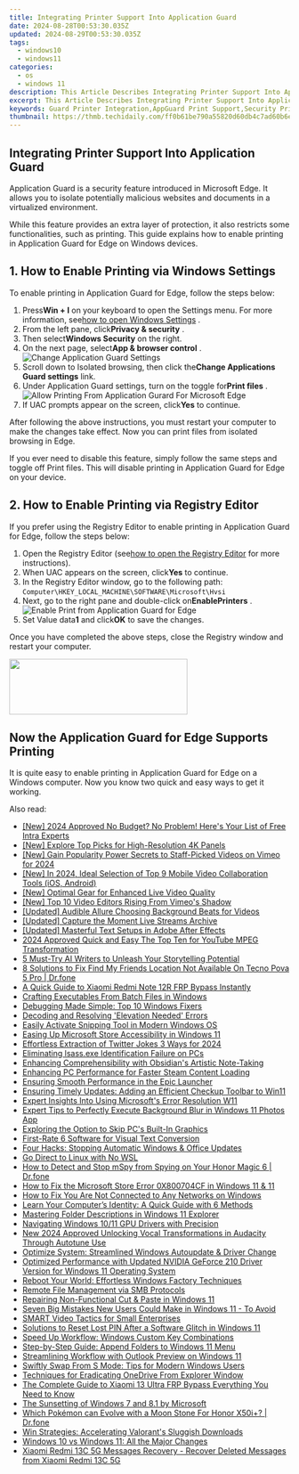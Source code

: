```yaml
---
title: Integrating Printer Support Into Application Guard
date: 2024-08-28T00:53:30.035Z
updated: 2024-08-29T00:53:30.035Z
tags:
  - windows10
  - windows11
categories:
  - os
  - windows 11
description: This Article Describes Integrating Printer Support Into Application Guard
excerpt: This Article Describes Integrating Printer Support Into Application Guard
keywords: Guard Printer Integration,AppGuard Print Support,Security Print Feature,Secure Printer Gateway,Print Guard Connectivity,Application Printer Shield,Enhanced Print Protection
thumbnail: https://thmb.techidaily.com/ff0b61be790a55820d60db4c7ad60b6e5b6b95574b036e27c98e637af2bd24e8.jpg
---
```


## Integrating Printer Support Into Application Guard

 Application Guard is a security feature introduced in Microsoft Edge. It allows you to isolate potentially malicious websites and documents in a virtualized environment.

 While this feature provides an extra layer of protection, it also restricts some functionalities, such as printing. This guide explains how to enable printing in Application Guard for Edge on Windows devices.

## 1\. How to Enable Printing via Windows Settings

 To enable printing in Application Guard for Edge, follow the steps below:

1. Press**Win + I** on your keyboard to open the Settings menu. For more information, see[how to open Windows Settings](https://www.makeuseof.com/windows-ways-to-open-system-settings/) .
2. From the left pane, click**Privacy & security** .
3. Then select**Windows Security** on the right.
4. On the next page, select**App & browser control** .  
![Change Application Guard Settings](https://static1.makeuseofimages.com/wordpress/wp-content/uploads/2023/02/change-application-guard-settings.jpg)
5. Scroll down to Isolated browsing, then click the**Change Applications Guard settings** link.
6. Under Application Guard settings, turn on the toggle for**Print files** .  
![Allow Printing From Application Gurard For Microsoft Edge](https://static1.makeuseofimages.com/wordpress/wp-content/uploads/2023/02/allow-printing-from-application-gurard-for-microsoft-edge.jpg)
7. If UAC prompts appear on the screen, click**Yes** to continue.

 After following the above instructions, you must restart your computer to make the changes take effect. Now you can print files from isolated browsing in Edge.

 If you ever need to disable this feature, simply follow the same steps and toggle off Print files. This will disable printing in Application Guard for Edge on your device.

## 2\. How to Enable Printing via Registry Editor

 If you prefer using the Registry Editor to enable printing in Application Guard for Edge, follow the steps below:

1. Open the Registry Editor (see[how to open the Registry Editor](https://www.makeuseof.com/windows-11-open-registry-editor/) for more instructions).
2. When UAC appears on the screen, click**Yes** to continue.
3. In the Registry Editor window, go to the following path:  
`Computer\HKEY_LOCAL_MACHINE\SOFTWARE\Microsoft\Hvsi`
4. Next, go to the right pane and double-click on**EnablePrinters** .  
![Enable Print from Application Guard for Edge](https://static1.makeuseofimages.com/wordpress/wp-content/uploads/2023/02/enable-print-from-application-guard-for-edge.jpg)
5. Set Value data**1** and click**OK** to save the changes.

 Once you have completed the above steps, close the Registry window and restart your computer.

<!-- affiliate ads begin -->
<a href="https://godlikehost.sjv.io/c/5597632/1920054/21774" target="_top" id="1920054"><img src="//a.impactradius-go.com/display-ad/21774-1920054" border="0" alt="" width="320" height="100"/></a><img height="0" width="0" src="https://imp.pxf.io/i/5597632/1920054/21774" style="position:absolute;visibility:hidden;" border="0" />
<!-- affiliate ads end -->
## Now the Application Guard for Edge Supports Printing

 It is quite easy to enable printing in Application Guard for Edge on a Windows computer. Now you know two quick and easy ways to get it working.


<ins class="adsbygoogle"
     style="display:block"
     data-ad-format="autorelaxed"
     data-ad-client="ca-pub-7571918770474297"
     data-ad-slot="1223367746"></ins>



<ins class="adsbygoogle"
     style="display:block"
     data-ad-client="ca-pub-7571918770474297"
     data-ad-slot="8358498916"
     data-ad-format="auto"
     data-full-width-responsive="true"></ins>

<span class="atpl-alsoreadstyle">Also read:</span>
<div><ul>
<li><a href="https://youtube-sure.techidaily.com/024-approved-no-budget-no-problem-heres-your-list-of-free-intra-experts/"><u>[New] 2024 Approved  No Budget? No Problem! Here's Your List of Free Intra Experts</u></a></li>
<li><a href="https://some-knowledge.techidaily.com/new-explore-top-picks-for-high-resolution-4k-panels/"><u>[New] Explore Top Picks for High-Resolution 4K Panels</u></a></li>
<li><a href="https://vimeo-videos.techidaily.com/new-gain-popularity-power-secrets-to-staff-picked-videos-on-vimeo-for-2024/"><u>[New] Gain Popularity Power  Secrets to Staff-Picked Videos on Vimeo for 2024</u></a></li>
<li><a href="https://remote-screen-capture.techidaily.com/new-in-2024-ideal-selection-of-top-9-mobile-video-collaboration-tools-ios-android/"><u>[New] In 2024, Ideal Selection of Top 9 Mobile Video Collaboration Tools (iOS, Android)</u></a></li>
<li><a href="https://extra-skills.techidaily.com/new-optimal-gear-for-enhanced-live-video-quality/"><u>[New] Optimal Gear for Enhanced Live Video Quality</u></a></li>
<li><a href="https://vimeo-videos.techidaily.com/new-top-10-video-editors-rising-from-vimeos-shadow/"><u>[New] Top 10 Video Editors Rising From Vimeo's Shadow</u></a></li>
<li><a href="https://fox-direct.techidaily.com/updated-audible-allure-choosing-background-beats-for-videos/"><u>[Updated] Audible Allure  Choosing Background Beats for Videos</u></a></li>
<li><a href="https://facebook-clips.techidaily.com/updated-capture-the-moment-live-streams-archive/"><u>[Updated] Capture the Moment  Live Streams Archive</u></a></li>
<li><a href="https://vp-tips.techidaily.com/updated-masterful-text-setups-in-adobe-after-effects/"><u>[Updated] Masterful Text Setups in Adobe After Effects</u></a></li>
<li><a href="https://extra-guidance.techidaily.com/2024-approved-quick-and-easy-the-top-ten-for-youtube-mpeg-transformation/"><u>2024 Approved  Quick and Easy  The Top Ten for YouTube MPEG Transformation</u></a></li>
<li><a href="https://tech-haven.techidaily.com/5-must-try-ai-writers-to-unleash-your-storytelling-potential/"><u>5 Must-Try AI Writers to Unleash Your Storytelling Potential</u></a></li>
<li><a href="https://location-fake.techidaily.com/8-solutions-to-fix-find-my-friends-location-not-available-on-tecno-pova-5-pro-drfone-by-drfone-virtual-android/"><u>8 Solutions to Fix Find My Friends Location Not Available On Tecno Pova 5 Pro | Dr.fone</u></a></li>
<li><a href="https://bypass-frp.techidaily.com/a-quick-guide-to-xiaomi-redmi-note-12r-frp-bypass-instantly-by-drfone-android/"><u>A Quick Guide to Xiaomi Redmi Note 12R FRP Bypass Instantly</u></a></li>
<li><a href="https://win11.techidaily.com/crafting-executables-from-batch-files-in-windows/"><u>Crafting Executables From Batch Files in Windows</u></a></li>
<li><a href="https://win11.techidaily.com/debugging-made-simple-top-10-windows-fixers/"><u>Debugging Made Simple: Top 10 Windows Fixers</u></a></li>
<li><a href="https://win11.techidaily.com/decoding-and-resolving-elevation-needed-errors/"><u>Decoding and Resolving 'Elevation Needed' Errors</u></a></li>
<li><a href="https://win11.techidaily.com/easily-activate-snipping-tool-in-modern-windows-os/"><u>Easily Activate Snipping Tool in Modern Windows OS</u></a></li>
<li><a href="https://win11.techidaily.com/easing-up-microsoft-store-accessibility-in-windows-11/"><u>Easing Up Microsoft Store Accessibility in Windows 11</u></a></li>
<li><a href="https://twitter-videos.techidaily.com/effortless-extraction-of-twitter-jokes-3-ways-for-2024/"><u>Effortless Extraction of Twitter Jokes  3 Ways for 2024</u></a></li>
<li><a href="https://win11.techidaily.com/eliminating-lsassexe-identification-failure-on-pcs/"><u>Eliminating lsass.exe Identification Failure on PCs</u></a></li>
<li><a href="https://win11.techidaily.com/enhancing-comprehensibility-with-obsidians-artistic-note-taking/"><u>Enhancing Comprehensibility with Obsidian's Artistic Note-Taking</u></a></li>
<li><a href="https://win11.techidaily.com/enhancing-pc-performance-for-faster-steam-content-loading/"><u>Enhancing PC Performance for Faster Steam Content Loading</u></a></li>
<li><a href="https://win11.techidaily.com/ensuring-smooth-performance-in-the-epic-launcher/"><u>Ensuring Smooth Performance in the Epic Launcher</u></a></li>
<li><a href="https://win11.techidaily.com/ensuring-timely-updates-adding-an-efficient-checkup-toolbar-to-win11/"><u>Ensuring Timely Updates: Adding an Efficient Checkup Toolbar to Win11</u></a></li>
<li><a href="https://win11.techidaily.com/expert-insights-into-using-microsofts-error-resolution-w11/"><u>Expert Insights Into Using Microsoft's Error Resolution W11</u></a></li>
<li><a href="https://win11.techidaily.com/expert-tips-to-perfectly-execute-background-blur-in-windows-11-photos-app/"><u>Expert Tips to Perfectly Execute Background Blur in Windows 11 Photos App</u></a></li>
<li><a href="https://win11.techidaily.com/exploring-the-option-to-skip-pcs-built-in-graphics/"><u>Exploring the Option to Skip PC's Built-In Graphics</u></a></li>
<li><a href="https://extra-tips.techidaily.com/first-rate-6-software-for-visual-text-conversion/"><u>First-Rate 6 Software for Visual Text Conversion</u></a></li>
<li><a href="https://win11.techidaily.com/four-hacks-stopping-automatic-windows-and-office-updates/"><u>Four Hacks: Stopping Automatic Windows & Office Updates</u></a></li>
<li><a href="https://win11.techidaily.com/go-direct-to-linux-with-no-wsl/"><u>Go Direct to Linux with No WSL</u></a></li>
<li><a href="https://location-social.techidaily.com/how-to-detect-and-stop-mspy-from-spying-on-your-honor-magic-6-drfone-by-drfone-virtual-android/"><u>How to Detect and Stop mSpy from Spying on Your Honor Magic 6 | Dr.fone</u></a></li>
<li><a href="https://win11.techidaily.com/how-to-fix-the-microsoft-store-error-0x800704cf-in-windows-11-and-11/"><u>How to Fix the Microsoft Store Error 0X800704CF in Windows 11 & 11</u></a></li>
<li><a href="https://win11.techidaily.com/how-to-fix-you-are-not-connected-to-any-networks-on-windows/"><u>How to Fix You Are Not Connected to Any Networks on Windows</u></a></li>
<li><a href="https://win11.techidaily.com/learn-your-computers-identity-a-quick-guide-with-6-methods/"><u>Learn Your Computer’s Identity: A Quick Guide with 6 Methods</u></a></li>
<li><a href="https://win11.techidaily.com/mastering-folder-descriptions-in-windows-11-explorer/"><u>Mastering Folder Descriptions in Windows 11 Explorer</u></a></li>
<li><a href="https://win11.techidaily.com/navigating-windows-1011-gpu-drivers-with-precision/"><u>Navigating Windows 10/11 GPU Drivers with Precision</u></a></li>
<li><a href="https://sound-tweaking.techidaily.com/new-2024-approved-unlocking-vocal-transformations-in-audacity-through-autotune-use/"><u>New 2024 Approved Unlocking Vocal Transformations in Audacity Through Autotune Use</u></a></li>
<li><a href="https://win11.techidaily.com/optimize-system-streamlined-windows-autoupdate-and-driver-change/"><u>Optimize System: Streamlined Windows Autoupdate & Driver Change</u></a></li>
<li><a href="https://win-dash.techidaily.com/optimized-performance-with-updated-nvidia-geforce-210-driver-version-for-windows-11-operating-system/"><u>Optimized Performance with Updated NVIDIA GeForce 210 Driver Version for Windows 11 Operating System</u></a></li>
<li><a href="https://win11.techidaily.com/reboot-your-world-effortless-windows-factory-techniques/"><u>Reboot Your World: Effortless Windows Factory Techniques</u></a></li>
<li><a href="https://win11.techidaily.com/remote-file-management-via-smb-protocols/"><u>Remote File Management via SMB Protocols</u></a></li>
<li><a href="https://win11.techidaily.com/repairing-non-functional-cut-and-paste-in-windows-11/"><u>Repairing Non-Functional Cut & Paste in Windows 11</u></a></li>
<li><a href="https://win11.techidaily.com/seven-big-mistakes-new-users-could-make-in-windows-11-to-avoid/"><u>Seven Big Mistakes New Users Could Make in Windows 11 - To Avoid</u></a></li>
<li><a href="https://youtube-clips.techidaily.com/smart-video-tactics-for-small-enterprises/"><u>SMART Video Tactics for Small Enterprises</u></a></li>
<li><a href="https://win11.techidaily.com/solutions-to-reset-lost-pin-after-a-software-glitch-in-windows-11/"><u>Solutions to Reset Lost PIN After a Software Glitch in Windows 11</u></a></li>
<li><a href="https://win11.techidaily.com/speed-up-workflow-windows-custom-key-combinations/"><u>Speed Up Workflow: Windows Custom Key Combinations</u></a></li>
<li><a href="https://win11.techidaily.com/step-by-step-guide-append-folders-to-windows-11-menu/"><u>Step-by-Step Guide: Append Folders to Windows 11 Menu</u></a></li>
<li><a href="https://win11.techidaily.com/streamlining-workflow-with-outlook-preview-on-windows-11/"><u>Streamlining Workflow with Outlook Preview on Windows 11</u></a></li>
<li><a href="https://win11.techidaily.com/swiftly-swap-from-s-mode-tips-for-modern-windows-users/"><u>Swiftly Swap From S Mode: Tips for Modern Windows Users</u></a></li>
<li><a href="https://win11.techidaily.com/techniques-for-eradicating-onedrive-from-explorer-window/"><u>Techniques for Eradicating OneDrive From Explorer Window</u></a></li>
<li><a href="https://bypass-frp.techidaily.com/the-complete-guide-to-xiaomi-13-ultra-frp-bypass-everything-you-need-to-know-by-drfone-android/"><u>The Complete Guide to Xiaomi 13 Ultra FRP Bypass Everything You Need to Know</u></a></li>
<li><a href="https://win11.techidaily.com/the-sunsetting-of-windows-7-and-81-by-microsoft/"><u>The Sunsetting of Windows 7 and 8.1 by Microsoft</u></a></li>
<li><a href="https://pokemon-go-android.techidaily.com/which-pokemon-can-evolve-with-a-moon-stone-for-honor-x50iplus-drfone-by-drfone-virtual-android/"><u>Which Pokémon can Evolve with a Moon Stone For Honor X50i+? | Dr.fone</u></a></li>
<li><a href="https://win11.techidaily.com/win-strategies-accelerating-valorants-sluggish-downloads/"><u>Win Strategies: Accelerating Valorant's Sluggish Downloads</u></a></li>
<li><a href="https://win11.techidaily.com/windows-10-vs-windows-11-all-the-major-changes/"><u>Windows 10 vs Windows 11: All the Major Changes</u></a></li>
<li><a href="https://techidaily.com/xiaomi-redmi-13c-5g-messages-recovery-recover-deleted-messages-from-xiaomi-redmi-13c-5g-by-fonelab-android-recover-messages/"><u>Xiaomi Redmi 13C 5G Messages Recovery - Recover Deleted Messages from Xiaomi Redmi 13C 5G</u></a></li>
</ul></div>
